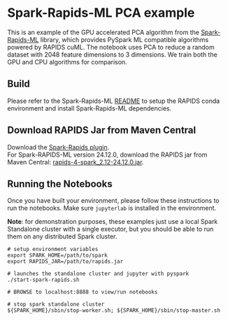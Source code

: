 # Spark-Rapids-ML PCA example

This is an example of the GPU accelerated PCA algorithm from the [Spark-Rapids-ML](https://github.com/NVIDIA/spark-rapids-ml) library, which provides PySpark ML compatible algorithms powered by RAPIDS cuML. 
The notebook uses PCA to reduce a random dataset with 2048 feature dimensions to 3 dimensions. We train both the GPU and CPU algorithms for comparison. 

## Build

Please refer to the Spark-Rapids-ML [README](https://github.com/NVIDIA/spark-rapids-ml/blob/HEAD/python) to setup the RAPIDS conda environment and install Spark-Rapids-ML dependencies. 

## Download RAPIDS Jar from Maven Central

Download the [Spark-Rapids plugin](https://nvidia.github.io/spark-rapids/docs/download.html#download-rapids-accelerator-for-apache-spark-v24081).  
For Spark-RAPIDS-ML version 24.12.0, download the RAPIDS jar from Maven Central: [rapids-4-spark_2.12-24.12.0.jar](https://repo1.maven.org/maven2/com/nvidia/rapids-4-spark_2.12/24.12.0/rapids-4-spark_2.12-24.12.0.jar). 

## Running the Notebooks

Once you have built your environment, please follow these instructions to run the notebooks. Make sure `jupyterlab` is installed in the environment.

**Note**: for demonstration purposes, these examples just use a local Spark Standalone cluster with a single executor, but you should be able to run them on any distributed Spark cluster.
```
# setup environment variables
export SPARK_HOME=/path/to/spark
export RAPIDS_JAR=/path/to/rapids.jar

# launches the standalone cluster and jupyter with pyspark
./start-spark-rapids.sh

# BROWSE to localhost:8888 to view/run notebooks

# stop spark standalone cluster
${SPARK_HOME}/sbin/stop-worker.sh; ${SPARK_HOME}/sbin/stop-master.sh
```
